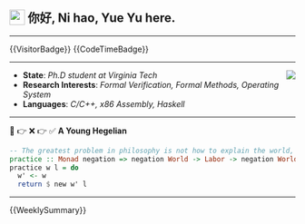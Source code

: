 <h2> <img style="vertical-align: text-bottom;" src=https://slackmojis.com/emojis/13253-yay-frog/download/ width=27> 你好, Ni hao, Yue Yu here. </h2>

---

{{VisitorBadge}} {{CodeTimeBadge}}

---

<img align='right' src=https://slackmojis.com/emojis/5264-coding/download> </td>

- **State**: *Ph.D student at Virginia Tech*
- **Research Interests**: *Formal Verification, Formal Methods, Operating System*
- **Languages**: *C/C++, x86 Assembly, Haskell*

---

🚫 👉 ❌ 👉 ✅ **A Young Hegelian**

``` haskell
-- The greatest problem in philosophy is not how to explain the world, but how to change it.
practice :: Monad negation => negation World -> Labor -> negation World
practice w l = do
  w' <- w
  return $ new w' l
```

---

{{WeeklySummary}}
